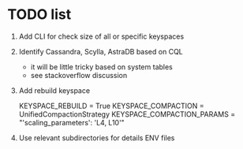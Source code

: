  # TODO list
 

1. Add CLI for check size of all or specific keyspaces

2. Identify Cassandra, Scylla, AstraDB based on CQL
   - it will be little tricky based on system tables
   - see stackoverflow discussion
   
3. Add rebuild keyspace
  
    KEYSPACE_REBUILD = True
    KEYSPACE_COMPACTION = UnifiedCompactionStrategy
    KEYSPACE_COMPACTION_PARAMS = "'scaling_parameters': 'L4, L10'"

5. Use relevant subdirectories for details ENV files


